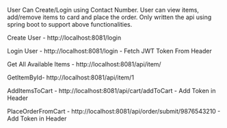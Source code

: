 User Can Create/Login using Contact Number.
User can view items, add/remove items to card and place the order.
Only written the api using spring boot to support above functionalities. 


Create User - http://localhost:8081/login

Login User -  http://localhost:8081/login - Fetch JWT Token From Header

Get All Available Items  - http://localhost:8081/api/item/

GetItemById- http://localhost:8081/api/item/1

AddItemsToCart - http://localhost:8081/api/cart/addToCart - Add Token in Header

PlaceOrderFromCart - http://localhost:8081/api/order/submit/9876543210 - Add Token in Header

